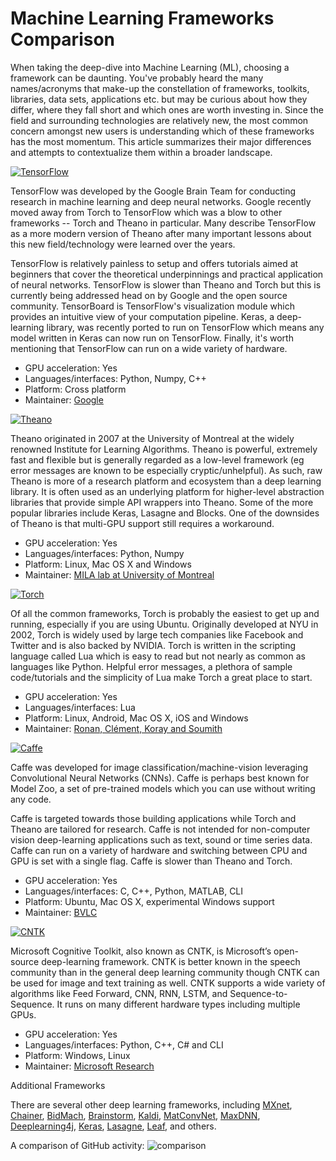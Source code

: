 # Machine Learning Frameworks Comparison

When taking the deep-dive into Machine Learning (ML), choosing a framework can be daunting. You've probably heard the many names/acronyms that make-up the constellation of frameworks, toolkits, libraries, data sets, applications etc. but may be curious about how they differ, where they fall short and which ones are worth investing in. Since the field and surrounding technologies are relatively new, the most common concern amongst new users is understanding which of these frameworks has the most momentum. This article summarizes their major differences and attempts to contextualize them within a broader landscape.

[![TensorFlow](https://blog.paperspace.com/content/images/2016/12/tensorflow.png)](https://www.tensorflow.org/)

TensorFlow was developed by the Google Brain Team for conducting research in machine learning and deep neural networks. Google recently moved away from Torch to TensorFlow which was a blow to other frameworks -- Torch and Theano in particular. Many describe TensorFlow as a more modern version of Theano after many important lessons about this new field/technology were learned over the years.

TensorFlow is relatively painless to setup and offers tutorials aimed at beginners that cover the theoretical underpinnings and practical application of neural networks. TensorFlow is slower than Theano and Torch but this is currently being addressed head on by Google and the open source community. TensorBoard is TensorFlow's visualization module which provides an intuitive view of your computation pipeline. Keras, a deep-learning library, was recently ported to run on TensorFlow which means any model written in Keras can now run on TensorFlow. Finally, it's worth mentioning that TensorFlow can run on a wide variety of hardware.

 * GPU acceleration: Yes 
 * Languages/interfaces: Python, Numpy, C++
 * Platform: Cross platform
 * Maintainer: [Google](https://www.tensorflow.org/)

[![Theano](https://blog.paperspace.com/content/images/2016/12/theano-1.png)](http://deeplearning.net/software/theano/)

Theano originated in 2007 at the University of Montreal at the widely renowned Institute for Learning Algorithms. Theano is powerful, extremely fast and flexible but is generally regarded as a low-level framework (eg error messages are known to be especially cryptic/unhelpful). As such, raw Theano is more of a research platform and ecosystem than a deep learning library. It is often used as an underlying platform for higher-level abstraction libraries that provide simple API wrappers into Theano. Some of the more popular libraries include Keras, Lasagne and Blocks. One of the downsides of Theano is that multi-GPU support still requires a workaround.

 * GPU acceleration: Yes
 * Languages/interfaces: Python, Numpy
 * Platform: Linux, Mac OS X and Windows
 * Maintainer: [MILA lab at University of Montreal](http://deeplearning.net/software/theano/)

[![Torch](https://blog.paperspace.com/content/images/2016/12/torch-1.png)](http://torch.ch/)

Of all the common frameworks, Torch is probably the easiest to get up and running, especially if you are using Ubuntu. Originally developed at NYU in 2002, Torch is widely used by large tech companies like Facebook and Twitter and is also backed by NVIDIA. Torch is written in the scripting language called Lua which is easy to read but not nearly as common as languages like Python. Helpful error messages, a plethora of sample code/tutorials and the simplicity of Lua make Torch a great place to start.

 * GPU acceleration: Yes
 * Languages/interfaces: Lua
 * Platform: Linux, Android, Mac OS X, iOS and Windows
 * Maintainer: [Ronan, Clément, Koray and Soumith](http://torch.ch/)

[![Caffe](https://blog.paperspace.com/content/images/2016/12/caffe-1.png)](http://caffe.berkeleyvision.org/)

Caffe was developed for image classification/machine-vision leveraging Convolutional Neural Networks (CNNs). Caffe is perhaps best known for Model Zoo, a set of pre-trained models which you can use without writing any code.

Caffe is targeted towards those building applications while Torch and Theano are tailored for research. Caffe is not intended for non-computer vision deep-learning applications such as text, sound or time series data. Caffe can run on a variety of hardware and switching between CPU and GPU is set with a single flag. Caffe is slower than Theano and Torch.

 * GPU acceleration: Yes
 * Languages/interfaces: C, C++, Python, MATLAB, CLI
 * Platform: Ubuntu, Mac OS X, experimental Windows support
 * Maintainer: [BVLC](http://caffe.berkeleyvision.org/)

[![CNTK](https://blog.paperspace.com/content/images/2016/12/cntk.png)](https://www.microsoft.com/en-us/research/product/cognitive-toolkit/)

Microsoft Cognitive Toolkit, also known as CNTK, is Microsoft’s open-source deep-learning framework. CNTK is better known in the speech community than in the general deep learning community though CNTK can be used for image and text training as well. CNTK supports a wide variety of algorithms like Feed Forward, CNN, RNN, LSTM, and Sequence-to-Sequence. It runs on many different hardware types including multiple GPUs.

 * GPU acceleration: Yes
 * Languages/interfaces: Python, C++, C# and CLI
 * Platform: Windows, Linux
 * Maintainer: [Microsoft Research](https://www.microsoft.com/en-us/research/product/cognitive-toolkit/)

Additional Frameworks

There are several other deep learning frameworks, including 
[MXnet](https://github.com/dmlc/mxnet), 
[Chainer](http://chainer.org/), 
[BidMach](https://github.com/BIDData/BIDMach), 
[Brainstorm](https://github.com/IDSIA/brainstorm), 
[Kaldi](https://github.com/kaldi-asr/kaldi), 
[MatConvNet](http://www.vlfeat.org/matconvnet/), 
[MaxDNN](https://github.com/eBay/maxDNN), 
[Deeplearning4j](http://deeplearning4j.org/), 
[Keras](http://keras.io/), 
[Lasagne](https://github.com/Lasagne/Lasagne), 
[Leaf](https://github.com/autumnai/leaf), 
and others.

A comparison of GitHub activity: 
![comparison](https://blog.paperspace.com/content/images/2016/12/1-VRihskMG4cTA8g60EuSWuw.png)
